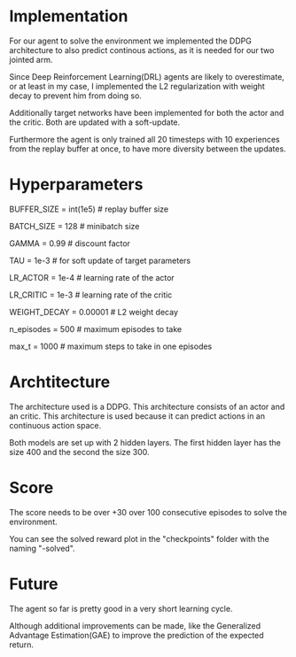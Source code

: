 # Implementation

For our agent to solve the environment we implemented the DDPG architecture to also predict continous actions, as it is needed for our two jointed arm.

Since Deep Reinforcement Learning(DRL) agents are likely to overestimate, or at least in my case, I implemented the L2 regularization with weight decay to prevent him from doing so.

Additionally target networks have been implemented for both the actor and the critic.
Both are updated with a soft-update.

Furthermore the agent is only trained all 20 timesteps with 10 experiences from the replay buffer at once, to have more diversity between the updates.

# Hyperparameters

BUFFER_SIZE     = int(1e5)  # replay buffer size

BATCH_SIZE      = 128       # minibatch size

GAMMA           = 0.99      # discount factor

TAU             = 1e-3      # for soft update of target parameters

LR_ACTOR        = 1e-4      # learning rate of the actor

LR_CRITIC       = 1e-3      # learning rate of the critic

WEIGHT_DECAY    = 0.00001   # L2 weight decay


n_episodes  = 500         # maximum episodes to take 

max_t       = 1000              # maximum steps to take in one episodes


# Archtitecture

The architecture used is a DDPG. This architecture consists of an actor and an critic. 
This architecture is used because it can predict actions in an continuous action space.

Both models are set up with 2 hidden layers. The first hidden layer has the size 400 and the second the size 300.

# Score

The score needs to be over +30 over 100 consecutive episodes to solve the environment.

You can see the solved reward plot in the "checkpoints" folder with the naming "-solved".


# Future

The agent so far is pretty good in a very short learning cycle.

Although additional improvements can be made, like the Generalized Advantage Estimation(GAE) to improve the prediction of the expected return.

